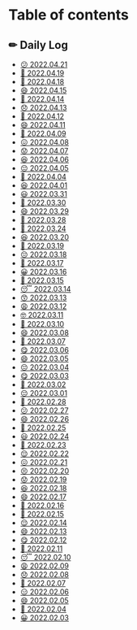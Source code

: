 # Table of contents

## ✏ Daily Log

* [😕 2022.04.21](README.md)
* [🙂 2022.04.19](<README (10).md>)
* [🙂 2022.04.18](<README (15).md>)
* [😄 2022.04.15](<README (7).md>)
* [🥱 2022.04.14](<README (14).md>)
* [😞 2022.04.13](daily-log/2022.04.13.md)
* [🙂 2022.04.12](<README (3).md>)
* [😄 2022.04.11](<README (13).md>)
* [🙂 2022.04.09](daily-log/2022.04.09.md)
* [😖 2022.04.08](<README (9).md>)
* [😟 2022.04.07](<README (13) (1).md>)
* [😆 2022.04.06](<README (12).md>)
* [😔 2022.04.05](<README (12) (1).md>)
* [🥱 2022.04.04](<README (13) (1) (1).md>)
* [😆 2022.04.01](<README (11).md>)
* [😃 2022.03.31](<README (6).md>)
* [🙂 2022.03.30](<README (12) (1) (1).md>)
* [😄 2022.03.29](<README (2).md>)
* [🙂 2022.03.28](<README (2) (2).md>)
* [🙂 2022.03.24](<README (2) (2) (1).md>)
* [😆 2022.03.20](<README (1).md>)
* [🙂 2022.03.19](<README (8).md>)
* [😔 2022.03.18](daily-log/2022.03.18.md)
* [🙂 2022.03.17](daily-log/2022.03.17.md)
* [😀 2022.03.16](<README (11) (1).md>)
* [🥱 2022.03.15](daily-log/2022.03.15.md)
* [😴 2022.03.14](<README (10) (1).md>)
* [😙 2022.03.13](<README (8) (1).md>)
* [😩 2022.03.12](daily-log/2022.03.12.md)
* [🤓 2022.03.11](<README (11) (1) (1).md>)
* [🙂 2022.03.10](<README (10) (1) (1).md>)
* [😄 2022.03.08](<README (11) (1) (1) (1).md>)
* [🙂 2022.03.07](daily-log/2022.03.07.md)
* [😋 2022.03.06](<README (5).md>)
* [😄 2022.03.05](<README (9) (1).md>)
* [😔 2022.03.04](<README (6) (1).md>)
* [😋 2022.03.03](<README (10) (1) (1) (1).md>)
* [🥱 2022.03.02](<README (9) (1) (1).md>)
* [😔 2022.03.01](<README (8) (1) (1).md>)
* [🙂 2022.02.28](<README (7) (1).md>)
* [😕 2022.02.27](<README (6) (1) (1).md>)
* [😄 2022.02.26](daily-log/2022.02.26.md)
* [🙂 2022.02.25](<README (5) (1).md>)
* [😃 2022.02.24](<README (6) (1) (1) (1).md>)
* [🥱 2022.02.23](<README (4).md>)
* [😌 2022.02.22](daily-log/2022.02.22.md)
* [😖 2022.02.21](daily-log/2022.02.21.md)
* [😣 2022.02.20](<README (3) (1).md>)
* [😟 2022.02.19](<README (3) (1) (1).md>)
* [😆 2022.02.18](<README (5) (1) (1).md>)
* [😄 2022.02.17](<README (5) (1) (1) (1).md>)
* [🙁 2022.02.16](<README (4) (1).md>)
* [🙂 2022.02.15](<README (2) (1).md>)
* [😌 2022.02.14](<README (3) (1) (1) (1).md>)
* [😄 2022.02.13](<README (2) (1) (1).md>)
* [😋 2022.02.12](<README (2) (1) (1) (1).md>)
* [🥱 2022.02.11](<README (3) (1) (1) (1) (1).md>)
* [😴 2022.02.10](daily-log/2022.02.10.md)
* [😩 2022.02.09](<README (3) (1) (1) (1) (1) (1).md>)
* [😞 2022.02.08](<README (2) (1) (1) (1) (1).md>)
* [🙂 2022.02.07](<README (1) (1).md>)
* [😑 2022.02.06](<README (1) (1) (1).md>)
* [😄 2022.02.05](<README (1) (1) (1) (1).md>)
* [🙂 2022.02.04](daily-log/2022.02.04.md)
* [😀 2022.02.03](daily-log/2022.02.03.md)
